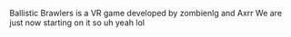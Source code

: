 Ballistic Brawlers is a VR game developed by zombienlg and Axrr
We are just now starting on it so uh yeah lol
